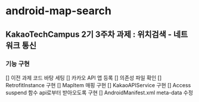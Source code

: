 # android-map-search
## KakaoTechCampus 2기 3주차 과제 : 위치검색 - 네트워크 통신 

### 기능 구현
[] 이전 과제 코드 바탕 세팅 
[] 카카오 API 앱 등록
[] 의존성 파일 확인 
[] RetrofitInstance 구현
[] MapItem 매핑 구현
[] KakaoAPIService 구현 
[] Access suspend 함수 api로부터 받아오도록 구현 
[] AndroidManifest.xml meta-data 수정 


